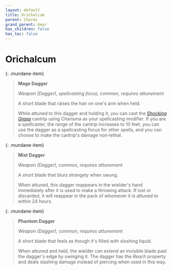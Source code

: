 ```yaml
---
layout: default
title: Orichalcum
parent: Charms
grand_parent: Gear
has_children: false
has_toc: false
---
```


# Orichalcum

{: .mundane-item}
> **Mage Dagger**
> 
> *Weapon (Dagger), spellcasting focus, common, requires attunement*
>
> A short blade that raises the hair on one's arm when held.
> 
> While attuned to this dagger and holding it, you can cast the [*Shocking Grasp*](../../../srd_spells/shocking_grasp) cantrip using Charisma as your spellcasting modifier. If you are a spellcaster, the range of the cantrip increases to 10 feet, you can use the dagger as a spellcasting focus for other spells, and you can choose to make the cantrip's damage non-lethal.

{: .mundane-item}
> **Mist Dagger**
> 
> *Weapon (Dagger), common, requires attunement*
>
> A short blade that blurs strangely when swung.
> 
> When attuned, this dagger reappears in the wielder's hand immediately after it is used to make a throwing attack. If lost or discarded, it will reappear in the pack of whomever it is attuned to within 24 hours. 

{: .mundane-item}
> **Phantom Dagger**
> 
> *Weapon (Dagger), common, requires attunement*
>
> A short blade that feels as though it's filled with sloshing liquid.
> 
> When attuned and held, the wielder can extend an invisible blade past the dagger's edge by swinging it. The dagger has the _Reach_ property and deals slashing damage instead of piercing when used in this way. 
